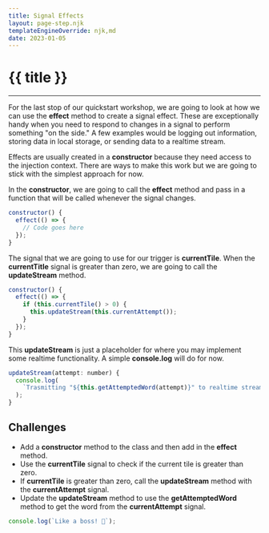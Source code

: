 ```yaml
---
title: Signal Effects
layout: page-step.njk
templateEngineOverride: njk,md
date: 2023-01-05
---
```


# {{ title }}
---

For the last stop of our quickstart workshop, we are going to look at how we can use the **effect** method to create a signal effect. These are exceptionally handy when you need to respond to changes in a signal to perform something "on the side." A few examples would be logging out information, storing data in local storage, or sending data to a realtime stream.

Effects are usually created in a **constructor** because they need access to the injection context. There are ways to make this work but we are going to stick with the simplest approach for now.

In the **constructor**, we are going to call the **effect** method and pass in a function that will be called whenever the signal changes.

```javascript
constructor() {
  effect(() => {
    // Code goes here
  });
}
```

The signal that we are going to use for our trigger is **currentTile**. When the **currentTitle** signal is greater than zero, we are going to call the **updateStream** method. 

```javascript
constructor() {
  effect(() => {
    if (this.currentTile() > 0) {
      this.updateStream(this.currentAttempt());
    }
  });
}
```

This **updateStream** is just a placeholder for where you may implement some realtime functionality. A simple **console.log** will do for now.

```javascript
updateStream(attempt: number) {
  console.log(
    `Trasmitting "${this.getAttemptedWord(attempt)}" to realtime stream`
  );
}
```

## Challenges
- Add a **constructor** method to the class and then add in the **effect** method.
- Use the **currentTile** signal to check if the current tile is greater than zero.
- If **currentTile** is greater than zero, call the **updateStream** method with the **currentAttempt** signal.
- Update the **updateStream** method to use the **getAttemptedWord** method to get the word from the **currentAttempt** signal.

```javascript
console.log(`Like a boss! 🎉`);
```